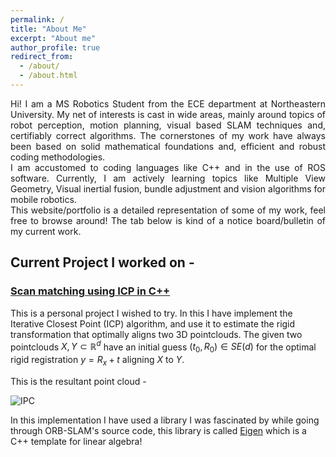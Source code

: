 ```yaml
---
permalink: /
title: "About Me"
excerpt: "About me"
author_profile: true
redirect_from: 
  - /about/
  - /about.html
---
```


<p align="justify"> 
Hi! I am a MS Robotics Student from the ECE department at Northeastern University. My net of interests is cast in wide areas, mainly around topics of robot perception, motion planning, visual based SLAM techniques and, certifiably correct algorithms. The cornerstones of my work have always been based on solid mathematical foundations and, efficient and robust coding methodologies.
<br>
I am accustomed to coding languages like C++ and in the use of ROS software. Currently, I am actively learning topics like Multiple View Geometry, Visual inertial fusion, bundle adjustment and vision algorithms for mobile robotics.
<br>
This website/portfolio is a detailed representation of some of my work, feel free to browse around! The tab below is kind of a notice board/bulletin of my current work.
</p>

Current Project I worked on -
-------
### [Scan matching using ICP in C++](https://github.com/aryaman-patel/MobileRobotics5550#scan-matching-using-iterative-closest-point)
This is a personal project I wished to try. In this I have implement the Iterative Closest Point (ICP) algorithm, and use it to estimate the rigid transformation that optimally aligns two 3D pointclouds. The given two pointclouds $X,Y \subset \mathbb{R}^{d}$ have an initial guess $(t_0,R_0) \in SE(d)$ for the optimal rigid registration $y = R_x + t$ aligning $X$ to $Y$. 

This is the resultant point cloud -

![IPC](https://user-images.githubusercontent.com/117113574/211952055-67412be5-07ea-4b9a-ad75-f353488a2d84.png)

In this implementation I have used a library I was fascinated by while going through ORB-SLAM's source code, this library is called [Eigen](https://eigen.tuxfamily.org/) which is a C++ template for linear algebra! 
